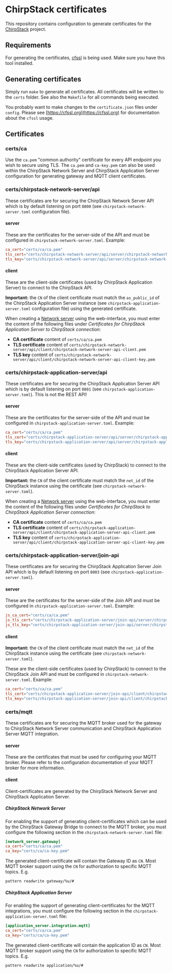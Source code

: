 # ChirpStack certificates

This repository contains configuration to generate certificates for the
[ChirpStack](https://www.chirpstack.io/) project.

## Requirements

For generating the certificates, [cfssl](https://github.com/cloudflare/cfssl)
is being used. Make sure you have this tool installed.

## Generating certificates

Simply run `make` to generate all certificates. All certificates will be
written to the `certs` folder. See also the `Makefile` for all commands
being executed.

You probably want to make changes to the `certificate.json` files under
`config`. Please see [https://cfssl.org](https://cfssl.org) for documentation
about the `cfssl` usage.

## Certificates

### certs/ca

Use the `ca.pem` "common authority" certificate for every API endpoint you wish
to secure using TLS. The `ca.pem` and `ca-key.pem` can also be used within the
ChirpStack Network Server and ChirpStack Application Server configuration for
generating gateway and MQTT client certificates.

### certs/chirpstack-network-server/api

These certificates are for securing the ChirpStack Network Server API which is by default
listening on port `8000` (see `chirpstack-network-server.toml` configuration file).

#### server

These are the certificates for the server-side of the API and must be
configured in `chirpstack-network-server.toml`. Example:

```toml
ca_cert="certs/ca/ca.pem"
tls_cert="certs/chirpstack-network-server/api/server/chirpstack-network-server-api-server.pem"
tls_key="certs/chirpstack-network-server/api/server/chirpstack-network-server-api-server-key.pem"
```

#### client

These are the client-side certificates (used by ChirpStack Application Server) to connect to
the ChirpStack API.

**Important:** the `CN` of the client certificate must match the `as_public_id`
of the ChirpStack Application Server instance (see `chirpstack-application-server.toml` configuration file)
using the generated certificate.

When creating a [Network server](https://www.chirpstack.io/application-server/use/network-servers/)
using the web-interface, you must enter the content of the following
files under *Certificates for ChirpStack Application Server to ChirpStack connection*:

* **CA certificate** content of `certs/ca/ca.pem`
* **TLS certificate** content of `certs/chirpstack-network-server/api/client/chirpstack-network-server-api-client.pem`
* **TLS key** content of `certs/chirpstack-network-server/api/client/chirpstack-network-server-api-client-key.pem`

### certs/chirpstack-application-server/api

These certificates are for securing the ChirpStack Application Server API which is by default
listening on port `8001` (see `chirpstack-application-server.toml`). This is not the REST API!

#### server

These are the certificates for the server-side of the API and must be configured
in `chirpstack-application-server.toml`. Example:

```toml
ca_cert="certs/ca/ca.pem"
tls_cert="certs/chirpstack-application-server/api/server/chirpstack-application-server-api-server.pem"
tls_key="certs/chirpstack-application-server/api/server/chirpstack-application-server-api-server-key.pem"
```

#### client

These are the client-side certificates (used by ChirpStack) to connect to the
ChirpStack Application Server API.

**Important:** the `CN` of the client certificate must match the `net_id`
of the ChirpStack instance using the certificate (see `chirpstack-network-server.toml`).

When creating a [Network server](https://www.chirpstack.io/application-server/use/network-servers/)
using the web-interface, you must enter the content of the following
files under *Certificates for ChirpStack to ChirpStack Application Server connection*:

* **CA certificate** content of `certs/ca/ca.pem`
* **TLS certificate** content of `certs/chirpstack-application-server/api/client/chirpstack-application-server-api-client.pem`
* **TLS key** content of `certs/chirpstack-application-server/api/client/chirpstack-application-server-api-client-key.pem`

### certs/chirpstack-application-server/join-api

These certificates are for securing the ChirpStack Application Server Join API which is by
default listening on port `8003` (see `chirpstack-application-server.toml`).

#### server

These are the certificates for the server-side of the Join API and must be
configured in `chirpstack-application-server.toml`. Example:

```toml
js_ca_cert="certs/ca/ca.pem"
js_tls_cert="certs/chirpstack-application-server/join-api/server/chirpstack-application-server-join-api-server.pem"
js_tls_key="certs/chirpstack-application-server/join-api/server/chirpstack-application-server-join-api-server-key.pem"
```

#### client

**Important:** the `CN` of the client certificate must match the `net_id`
of the ChirpStack instance using the certificate (see `chirpstack-network-server.toml`).

These are the client-side certificates (used by ChirpStack) to connect to the ChirpStack
Join API and must be configured in `chirpstack-network-server.toml`. Example:

```toml
ca_cert="certs/ca/ca.pem"
tls_cert="certs/chirpstack-application-server/join-api/client/chirpstack-application-server-join-api-client.pem"
tls_key="certs/chirpstack-application-server/join-api/client/chirpstack-application-server-join-api-client-key.pem"
```

### certs/mqtt

These certificates are for securing the MQTT broker used for the gateway to
ChirpStack Network Server communication and ChirpStack Application Server
MQTT integration.

#### server

These are the certificates that must be used for configuring your MQTT broker.
Please refer to the configuration documentation of your MQTT broker for more
information.

#### client

Client-certificates are generated by the ChirpStack Network Server and
ChirpStack Application Server.

##### ChirpStack Network Server

For enabling the support of generating client-certificates which can be used
by the ChirpStack Gateway Bridge to connect to the MQTT broker, you must
configure the following section in the `chirpstack-network-server.toml`
file:

```toml
[network_server.gateway]
ca_cert="certs/ca/ca.pem"
ca_key="certs/ca/ca-key.pem"
```

The generated client-certificate will contain the Gateway ID as `CN`. Most MQTT
broker support using the `CN` for authorization to specific MQTT topics. E.g.

```
pattern readwrite gateway/%u/#
```

##### ChirpStack Application Server

For enabling the support of generating client-certificates for the MQTT
integrations, you must configure the following section in the
`chirpstack-application-server.toml` file:

```toml
[application_server.integration.mqtt]
ca_cert="certs/ca/ca.pem"
ca_key="certs/ca/ca-key.pem"
```

The generated client-certificate will contain the application ID as `CN`. Most MQTT
broker support using the `CN` for authorization to specific MQTT topics. E.g.

```
pattern readwrite application/%u/#
```
